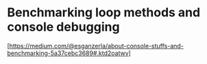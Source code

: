 # Benchmarking loop methods and console debugging
[https://medium.com/@esganzerla/about-console-stuffs-and-benchmarking-5a37cebc3689#.ktd2oatwv]
